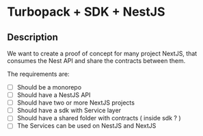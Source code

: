 # Turbopack + SDK + NestJS

## Description

We want to create a proof of concept for many project NextJS, that consumes the Nest API and share the contracts between them.

The requirements are:

- [ ] Should be a monorepo
- [ ] Should have a NestJS API
- [ ] Should have two or more NextJS projects
- [ ] Should have a sdk with Service layer
- [ ] Should have a shared folder with contracts ( inside sdk ? )
- [ ] The Services can be used on NestJS and NextJS